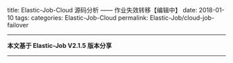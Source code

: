 title: Elastic-Job-Cloud 源码分析 —— 作业失效转移【编辑中】
date: 2018-01-10
tags:
categories: Elastic-Job-Cloud
permalink: Elastic-Job/cloud-job-failover

-------

**本文基于 Elastic-Job V2.1.5 版本分享**

-------


